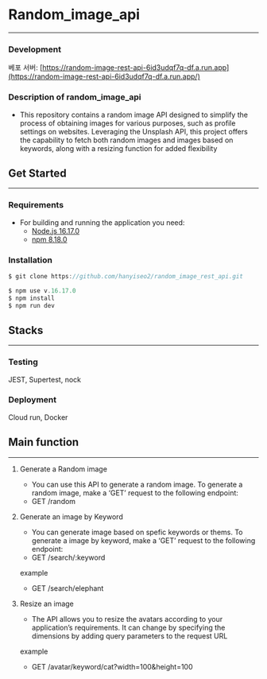 # Random_image_api

---

### Development

베포 서버: [https://random-image-rest-api-6id3udqf7q-df.a.run.app](https://random-image-rest-api-6id3udqf7q-df.a.run.app/)

### Description of random_image_api

- This repository contains a random image API designed to simplify the process of obtaining images for various purposes, such as profile settings on websites. Leveraging the Unsplash API, this project offers the capability to fetch both random images and images based on keywords, along with a resizing function for added flexibility

## Get Started

---

### Requirements

- For building and running the application you need:
    - [Node.js 16.17.0](https://nodejs.org/en/blog/release/v16.17.0)
    - [npm 8.18.0](https://www.npmjs.com/package/npm/v/8.18.0)

### Installation

```jsx
$ git clone https://github.com/hanyiseo2/random_image_rest_api.git

$ npm use v.16.17.0
$ npm install
$ npm run dev
```

## Stacks

---

### Testing

JEST, Supertest, nock

### Deployment

Cloud run, Docker

## Main function

---

1. Generate a Random image
    - You can use this API to generate a random image. To generate a random image, make a ‘GET’ request to the following endpoint:
    - GET /random
2. Generate an image by Keyword
    - You can generate image based on spefic keywords or thems. To generate a image by keyword, make a ‘GET’ request to the following endpoint:
    - GET /search/:keyword
    
    example
    
    - GET /search/elephant
3. Resize an image
    - The API allows you to resize the avatars according to your application’s requirements. It can change by specifying the dimensions by adding query parameters to the request URL
    
    example
    
    - GET /avatar/keyword/cat?width=100&height=100
